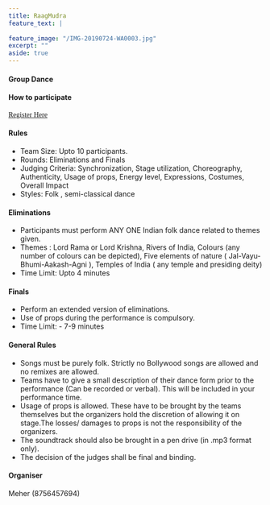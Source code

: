 ```yaml
---
title: RaagMudra
feature_text: |
  
feature_image: "/IMG-20190724-WA0003.jpg"
excerpt: ""
aside: true
---
```



#### Group Dance



#### How to participate
[<span style="font-family:Papyrus; font-size:1em;">Register Here</span>](https://forms.gle/KdcxcBhTjBirV6pH8 "Event Registration link") 

#### Rules
* Team Size: Upto 10 participants.
* Rounds: Eliminations and Finals 
* Judging Criteria: Synchronization, Stage utilization, Choreography, Authenticity, Usage of props, Energy level, Expressions, Costumes, Overall Impact 
* Styles: Folk , semi-classical dance 

#### Eliminations
* Participants must perform ANY ONE Indian folk dance related to themes given.
* Themes : Lord Rama or Lord Krishna, Rivers of India, Colours (any number of colours can be depicted), Five elements of nature ( Jal-Vayu-Bhumi-Aakash-Agni ), Temples of India ( any temple and presiding deity)
* Time Limit: Upto 4 minutes 

#### Finals
* Perform an extended version of eliminations.
* Use of props during the performance is compulsory.
* Time Limit: - 7-9 minutes

#### General Rules
* Songs must be purely folk. Strictly no Bollywood songs are allowed and no remixes are allowed. 
* Teams have to give a small description of their dance form prior to the performance (Can be recorded or verbal). This will be included in your performance time.
* Usage of props is allowed. These have to be brought by the teams themselves but the organizers hold the discretion of allowing it on stage.The losses/ damages to props is not the responsibility of the organizers.
* The soundtrack should also be brought in a pen drive (in .mp3 format only).
* The decision of the judges shall be final and binding.

#### Organiser
Meher (8756457694)

